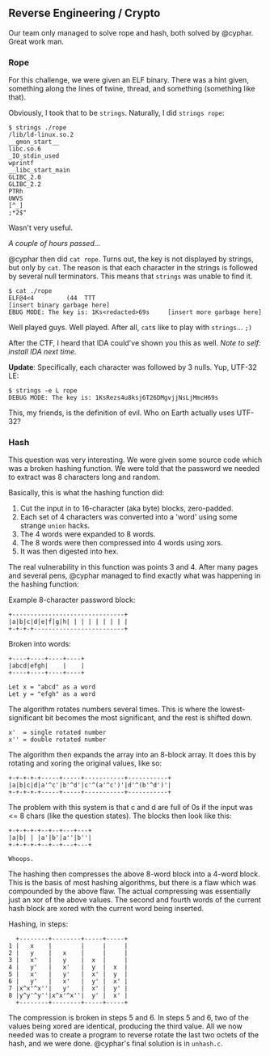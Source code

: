 Reverse Engineering / Crypto
----------------------------

Our team only managed to solve rope and hash, both solved by @cyphar.  Great work man.

### Rope ###

For this challenge, we were given an ELF binary.  There was a hint given, something along the lines of twine, thread, and something (something like that).

Obviously, I took that to be `strings`.  Naturally, I did `strings rope`:

```
$ strings ./rope
/lib/ld-linux.so.2
__gmon_start__
libc.so.6
_IO_stdin_used
wprintf
__libc_start_main
GLIBC_2.0
GLIBC_2.2
PTRh
UWVS
[^_]
;*2$"
```

Wasn't very useful.

*A couple of hours passed...*

@cyphar then did `cat rope`.  Turns out, the key is not displayed by strings, but only by `cat`. The reason is that each character in the strings is followed by several null terminators. This means that `strings` was unable to find it.

```
$ cat ./rope
ELF@4<4         (44  TTT
[insert binary garbage here]
EBUG MODE: The key is: 1Ks<redacted>69s     [insert more garbage here]
```

Well played guys.  Well played. After all, `cat`s like to play with `strings`... `;)`

After the CTF, I heard that IDA could've shown you this as well.  *Note to self: install IDA next time.*

**Update**: Specifically, each character was followed by 3 nulls.  Yup, UTF-32 LE:

```
$ strings -e L rope
DEBUG MODE: The key is: 1KsRezs4u8ksj6T26DMgvjjNsLjMmcH69s
```

This, my friends, is the definition of evil.  Who on Earth actually uses UTF-32?

### Hash ###

This question was very interesting. We were given some source code which was a broken hashing function. We were told that the password we needed to extract was 8 characters long and random.

Basically, this is what the hashing function did:

1. Cut the input in to 16-character (aka byte) blocks, zero-padded.
2. Each set of 4 characters was converted into a 'word' using some strange `union` hacks.
3. The 4 words were expanded to 8 words.
4. The 8 words were then compressed into 4 words using xors.
5. It was then digested into hex.

The real vulnerability in this function was points 3 and 4. After many pages and several pens, @cyphar managed to find exactly what was happening in the hashing function:

Example 8-character password block:
```
+-------------------------------+
|a|b|c|d|e|f|g|h| | | | | | | | |
+-+-+-+-------------------------+
```

Broken into words:
```
+----+----+----+----+
|abcd|efgh|    |    |
+----+----+----+----+

Let x = "abcd" as a word
Let y = "efgh" as a word
```

The algorithm rotates numbers several times. This is where the lowest-significant bit becomes the most significant, and the rest is shifted down.
```
x'  = single rotated number
x'' = double rotated number
```

The algorithm then expands the array into an 8-block array. It does this by rotating and xoring the original values, like so:
```
+-+-+-+-+-----+-----+-----------+-----------+
|a|b|c|d|a'^c'|b'^d'|c'^(a'^c')'|d'^(b'^d')'|
+-+-+-+-+-----+-----+-----------+-----------+
```

The problem with this system is that c and d are full of 0s if the input was <= 8 chars (like the question states). The blocks then look like this:

```
+-+-+-+-+--+--+---+---+
|a|b| | |a'|b'|a''|b''|
+-+-+-+-+--+--+---+---+

Whoops.
```

The hashing then compresses the above 8-word block into a 4-word block. This is the basis of most hashing algorithms, but there is a flaw which was compounded by the above flaw.
The actual compressing was essentially just an xor of the above values. The second and fourth words of the current hash block are xored with the current word being inserted.

Hashing, in steps:
```
  +--------+--------+-----+-----+
1 |   x    |        |     |     |
2 |   y    |   x    |     |     |
3 |   x'   |   y    |  x  |     |
4 |   y'   |   x'   |  y  |  x  |
5 |   x'   |   y'   |  x' |  y  |
6 |   y'   |   x'   |  y' |  x' |
7 |x^x'^x''|   y'   |  x' |  y' |
8 |y^y'^y''|x^x'^x''|  y' |  x' |
  +--------+--------+-----+-----+
```

The compression is broken in steps 5 and 6. In steps 5 and 6, two of the values being xored are identical, producing the third value. All we now needed was to create a program to reverse rotate the last two octets of the hash, and we were done.
@cyphar's final solution is in `unhash.c`.
